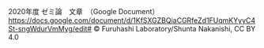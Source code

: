 2020年度 ゼミ論　文章　（Google Document）
<https://docs.google.com/document/d/1KfSXGZBQiaCGRfeZd1FUqmKYyyC4St-sngWdurVmMyg/edit#><ual>
© Furuhashi Laboratory/Shunta Nakanishi, CC BY 4.0
